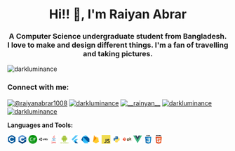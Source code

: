 <h1 align="center">Hi!! 👋, I'm Raiyan Abrar</h1>
<h3 align="center">A Computer Science undergraduate student from Bangladesh. I love to make and design different things. I'm a fan of travelling and taking pictures.</h3>

<p align="left"> <img src="https://komarev.com/ghpvc/?username=darkluminance" alt="darkluminance" /> </p>

<p align="left">
<h3 align="left">Connect with me:</h3>
<a href="https://twitter.com/@raiyanabrar1008" target="blank"><img align="center" src="https://cdn.jsdelivr.net/npm/simple-icons@3.0.1/icons/twitter.svg" alt="@raiyanabrar1008" height="30" width="40" /></a>
<a href="https://fb.com/darkluminance" target="blank"><img align="center" src="https://cdn.jsdelivr.net/npm/simple-icons@3.0.1/icons/facebook.svg" alt="darkluminance" height="30" width="40" /></a>
<a href="https://instagram.com/__rainyan__" target="blank"><img align="center" src="https://cdn.jsdelivr.net/npm/simple-icons@3.0.1/icons/instagram.svg" alt="__rainyan__" height="30" width="40" /></a>
<a href="https://dribbble.com/darkluminance" target="blank"><img align="center" src="https://cdn.jsdelivr.net/npm/simple-icons@3.0.1/icons/dribbble.svg" alt="darkluminance" height="30" width="40" /></a>
<a href="https://codeforces.com/profile/darkluminance" target="blank"><img align="center" src="https://cdn.jsdelivr.net/npm/simple-icons@3.0.1/icons/codeforces.svg" alt="darkluminance" height="30" width="40" /></a>
</p>

**Languages and Tools:**  

<code><img height="20" src="https://raw.githubusercontent.com/devicons/devicon/master/icons/c/c-plain.svg"></code>
<code><img height="20" src="https://raw.githubusercontent.com/github/explore/master/topics/cpp/cpp.png"></code>
<code><img height="20" src="https://raw.githubusercontent.com/github/explore/master/topics/csharp/csharp.png"></code>
<code><img height="20" src="https://raw.githubusercontent.com/github/explore/master/topics/unity/unity.png"></code>
<code><img height="20" src="https://raw.githubusercontent.com/devicons/devicon/master/icons/java/java-original-wordmark.svg"></code>
<code><img height="20" src="https://raw.githubusercontent.com/devicons/devicon/master/icons/android/android-plain-wordmark.svg"></code>
<code><img height="20" src="https://raw.githubusercontent.com/github/explore/master/topics/flutter/flutter.png"></code>
<code><img height="20" src="https://raw.githubusercontent.com/github/explore/master/topics/dart/dart.png"></code>
<code><img height="20" src="https://raw.githubusercontent.com/github/explore/master/topics/firebase/firebase.png"></code>
<code><img height="20" src="https://raw.githubusercontent.com/github/explore/master/topics/javascript/javascript.png"></code>
<code><img height="20" src="https://raw.githubusercontent.com/github/explore/master/topics/python/python.png"></code>
<code><img height="20" src="https://raw.githubusercontent.com/github/explore/master/topics/git/git.png"></code>
<code><img height="20" src="https://raw.githubusercontent.com/github/explore/80688e429a7d4ef2fca1e82350fe8e3517d3494d/topics/vue/vue.png"></code>
<code><img height="20" src="https://raw.githubusercontent.com/github/explore/80688e429a7d4ef2fca1e82350fe8e3517d3494d/topics/css/css.png"></code>
<code><img height="20" src="https://raw.githubusercontent.com/github/explore/80688e429a7d4ef2fca1e82350fe8e3517d3494d/topics/html/html.png"></code>
